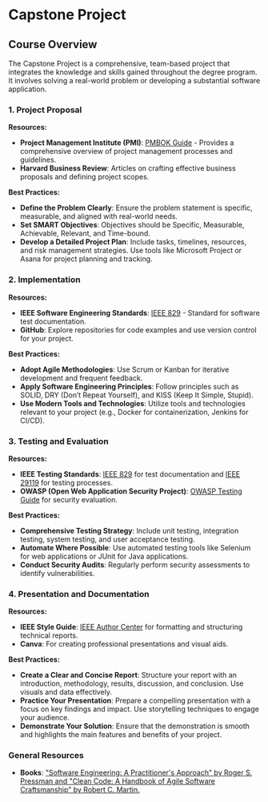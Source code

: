 # Capstone Project

## Course Overview
The Capstone Project is a comprehensive, team-based project that integrates the knowledge and skills gained throughout the degree program. It involves solving a real-world problem or developing a substantial software application.

### 1. Project Proposal

**Resources:**
- **Project Management Institute (PMI)**: [PMBOK Guide](https://www.pmi.org/pmbok-guide-standards) - Provides a comprehensive overview of project management processes and guidelines.
- **Harvard Business Review**: Articles on crafting effective business proposals and defining project scopes.

**Best Practices:**
- **Define the Problem Clearly**: Ensure the problem statement is specific, measurable, and aligned with real-world needs.
- **Set SMART Objectives**: Objectives should be Specific, Measurable, Achievable, Relevant, and Time-bound.
- **Develop a Detailed Project Plan**: Include tasks, timelines, resources, and risk management strategies. Use tools like Microsoft Project or Asana for project planning and tracking.

### 2. Implementation

**Resources:**
- **IEEE Software Engineering Standards**: [IEEE 829](https://standards.ieee.org/standard/829-2008.html) - Standard for software test documentation.
- **GitHub**: Explore repositories for code examples and use version control for your project.

**Best Practices:**
- **Adopt Agile Methodologies**: Use Scrum or Kanban for iterative development and frequent feedback.
- **Apply Software Engineering Principles**: Follow principles such as SOLID, DRY (Don’t Repeat Yourself), and KISS (Keep It Simple, Stupid).
- **Use Modern Tools and Technologies**: Utilize tools and technologies relevant to your project (e.g., Docker for containerization, Jenkins for CI/CD).

### 3. Testing and Evaluation

**Resources:**
- **IEEE Testing Standards**: [IEEE 829](https://standards.ieee.org/standard/829-2008.html) for test documentation and [IEEE 29119](https://standards.ieee.org/standard/29119-1-2013.html) for testing processes.
- **OWASP (Open Web Application Security Project)**: [OWASP Testing Guide](https://owasp.org/www-project-web-security-testing-guide/) for security evaluation.

**Best Practices:**
- **Comprehensive Testing Strategy**: Include unit testing, integration testing, system testing, and user acceptance testing.
- **Automate Where Possible**: Use automated testing tools like Selenium for web applications or JUnit for Java applications.
- **Conduct Security Audits**: Regularly perform security assessments to identify vulnerabilities.

### 4. Presentation and Documentation

**Resources:**
- **IEEE Style Guide**: [IEEE Author Center](https://journals.ieeeauthorcenter.ieee.org/style-guide/) for formatting and structuring technical reports.
- **Canva**: For creating professional presentations and visual aids.

**Best Practices:**
- **Create a Clear and Concise Report**: Structure your report with an introduction, methodology, results, discussion, and conclusion. Use visuals and data effectively.
- **Practice Your Presentation**: Prepare a compelling presentation with a focus on key findings and impact. Use storytelling techniques to engage your audience.
- **Demonstrate Your Solution**: Ensure that the demonstration is smooth and highlights the main features and benefits of your project.

### General Resources

- **Books**: ["Software Engineering: A Practitioner's Approach" by Roger S. Pressman and "Clean Code: A Handbook of Agile Software Craftsmanship" by Robert C. Martin.](https://www.mlsu.ac.in/econtents/16_EBOOK-7th_ed_software_engineering_a_practitioners_approach_by_roger_s._pressman_.pdf)

